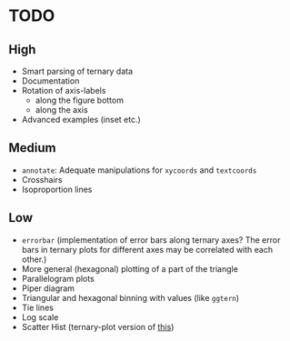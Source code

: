 # TODO

## High

- Smart parsing of ternary data
- Documentation
- Rotation of axis-labels
    - along the figure bottom
    - along the axis
- Advanced examples (inset etc.)

## Medium

- `annotate`: Adequate manipulations for `xycoords` and `textcoords`
- Crosshairs
- Isoproportion lines

## Low

- `errorbar` (implementation of error bars along ternary axes? The error bars
in ternary plots for different axes may be correlated with each other.)
- More general (hexagonal) plotting of a part of the triangle
- Parallelogram plots
- Piper diagram
- Triangular and hexagonal binning with values (like `ggtern`)
- Tie lines
- Log scale
- Scatter Hist (ternary-plot version of [this](https://matplotlib.org/gallery/axes_grid1/scatter_hist_locatable_axes.html))